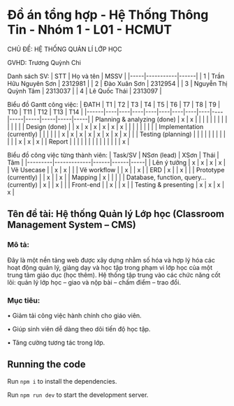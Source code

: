 # Đồ án tổng hợp - Hệ Thống Thông Tin - Nhóm 1 - L01 - HCMUT
CHỦ ĐỀ: HỆ THỐNG QUẢN LÍ LỚP HỌC

GVHD: Trương Quỳnh Chi

Danh sách SV:
| STT | Họ và tên | MSSV |
|-----|-----------|------|
| 1 | Trần Hữu Nguyên Sơn | 2312981 |
| 2 | Đào Xuân Sơn | 2312954 |
| 3 | Nguyễn Thị Quỳnh Tâm | 2313037 |
| 4 | Lê Quốc Thái | 2313097 |

Biểu đồ Gantt công việc:
| ĐATH | T1 | T2 | T3 | T4 | T5 | T6 | T7 | T8 | T9 | T10 | T11 | T12 | T13 | T14 |
|------|----|----|----|----|----|----|----|----|----|-----|-----|-----|-----|-----|
| Planning & analyzing (done) | x | x | | | | | | | | | | | | |
| Design (done) | | x | x | x | x | x | x | | | | | | | |
| Implementation (currently) | | | | | | x | x | x | x | x | x | x | x | |
| Testing (planning) | | | | | | | | | | | | x | x | x |
| Report | | | | | | | | | | | | | | x |

Biểu đồ công việc từng thành viên:
| Task/SV | NSơn (lead) | XSơn | Thái | Tâm |
|---------|-------------|------|------|-----|
| Lên ý tưởng | x | x | x | x |
| Vẽ Usecase | | x | x | |
| Vẽ workflow | | x | | x |
| ERD | x | | x | |
| Prototype (currently) | | x | | x |
| Mapping | x | | | |
| Database, function, query... (currently) | x | | x | |
| Front-end | | x | | x |
| Testing & presenting | x | x | x | x |

## Tên đề tài: Hệ thống Quản lý Lớp học (Classroom Management System – CMS)
### Mô tả:
Đây là một nền tảng web được xây dựng nhằm số hóa và hợp lý hóa các hoạt động quản lý, giảng dạy và học tập trong phạm vi lớp học của một trung tâm giáo dục (học thêm). Hệ thống tập trung vào các chức năng cốt lõi: quản lý lớp học – giao và nộp bài – chấm điểm – trao đổi.
### Mục tiêu:
• Giảm tải công việc hành chính cho giáo viên.

• Giúp sinh viên dễ dàng theo dõi tiến độ học tập.

• Tăng cường tương tác trong lớp.

  ## Running the code

  Run `npm i` to install the dependencies.

  Run `npm run dev` to start the development server.
  
